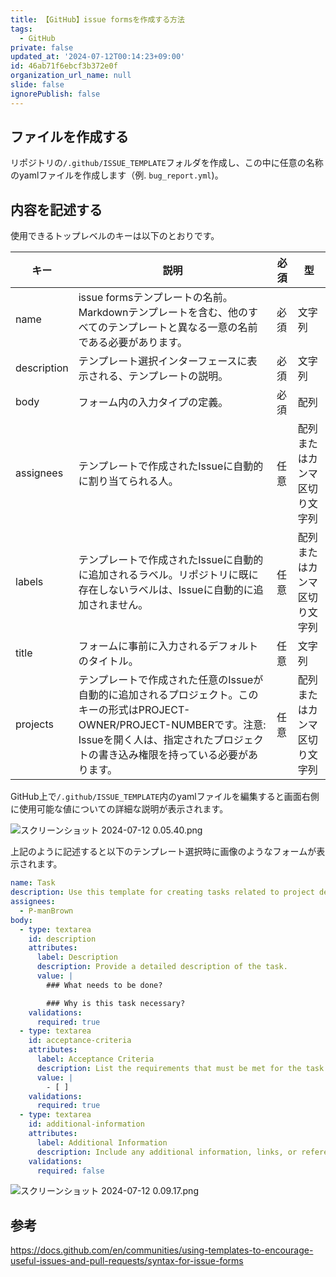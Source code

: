 ```yaml
---
title: 【GitHub】issue formsを作成する方法
tags:
  - GitHub
private: false
updated_at: '2024-07-12T00:14:23+09:00'
id: 46ab71f6ebcf3b372e0f
organization_url_name: null
slide: false
ignorePublish: false
---
```

## ファイルを作成する

リポジトリの`/.github/ISSUE_TEMPLATE`フォルダを作成し、この中に任意の名称のyamlファイルを作成します（例. `bug_report.yml`)。

## 内容を記述する

使用できるトップレベルのキーは以下のとおりです。

| キー        | 説明                                                                                                                                                                                                                             | 必須     | 型                             |
|-------------|----------------------------------------------------------------------------------------------------------------------------------------------------------------------------------------------------------------------------------|----------|-------------------------------|
| name        | issue formsテンプレートの名前。Markdownテンプレートを含む、他のすべてのテンプレートと異なる一意の名前である必要があります。                                                                                                    | 必須     | 文字列                         |
| description | テンプレート選択インターフェースに表示される、テンプレートの説明。                                                                                                                                                   | 必須     | 文字列                         |
| body        | フォーム内の入力タイプの定義。                                                                                                                                                                                                   | 必須     | 配列                           |
| assignees   | テンプレートで作成されたIssueに自動的に割り当てられる人。                                                                                                                                                                     | 任意     | 配列またはカンマ区切り文字列    |
| labels      | テンプレートで作成されたIssueに自動的に追加されるラベル。リポジトリに既に存在しないラベルは、Issueに自動的に追加されません。                                                                                                   | 任意     | 配列またはカンマ区切り文字列    |
| title       | フォームに事前に入力されるデフォルトのタイトル。                                                                                                                                                                         | 任意     | 文字列                         |
| projects    | テンプレートで作成された任意のIssueが自動的に追加されるプロジェクト。このキーの形式はPROJECT-OWNER/PROJECT-NUMBERです。注意: Issueを開く人は、指定されたプロジェクトの書き込み権限を持っている必要があります。 | 任意     | 配列またはカンマ区切り文字列    |

GitHub上で`/.github/ISSUE_TEMPLATE`内のyamlファイルを編集すると画面右側に使用可能な値についての詳細な説明が表示されます。

![スクリーンショット 2024-07-12 0.05.40.png](https://qiita-image-store.s3.ap-northeast-1.amazonaws.com/0/2342443/64f012c6-13a9-de92-74ce-cca6bcf8187d.png)


上記のように記述すると以下のテンプレート選択時に画像のようなフォームが表示されます。

```task.yml
name: Task
description: Use this template for creating tasks related to project development.
assignees:
  - P-manBrown
body:
  - type: textarea
    id: description
    attributes:
      label: Description
      description: Provide a detailed description of the task.
      value: |
        ### What needs to be done?

        ### Why is this task necessary?
    validations:
      required: true
  - type: textarea
    id: acceptance-criteria
    attributes:
      label: Acceptance Criteria
      description: List the requirements that must be met for the task to be considered completed.
      value: |
        - [ ]
    validations:
      required: true
  - type: textarea
    id: additional-information
    attributes:
      label: Additional Information
      description: Include any additional information, links, or references that may be relevant to completing the task.
    validations:
      required: false
```

![スクリーンショット 2024-07-12 0.09.17.png](https://qiita-image-store.s3.ap-northeast-1.amazonaws.com/0/2342443/82155338-3e5a-46ac-2dc8-a9f87e50e61a.png)

## 参考

https://docs.github.com/en/communities/using-templates-to-encourage-useful-issues-and-pull-requests/syntax-for-issue-forms
